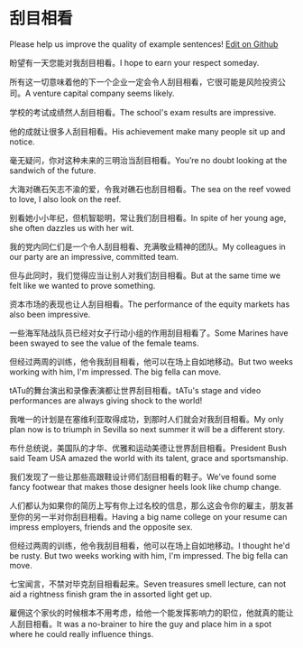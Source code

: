 # 刮目相看

Please help us improve the quality of example sentences! [Edit on Github](https://github.com/jiyushe/jiyu-example-sentence-source/blob/main/chinese/guamuxiangkan.md)

<p><span class="chinese">盼望有一天您能对我刮目相看。</span><span class="english">I hope to earn your respect someday.</span></p>

<p><span class="chinese">所有这一切意味着他的下一个企业一定会令人刮目相看，它很可能是风险投资公司。</span><span class="english">A venture capital company seems likely.</span></p>

<p><span class="chinese">学校的考试成绩然人刮目相看。</span><span class="english">The school's exam results are impressive.</span></p>

<p><span class="chinese">他的成就让很多人刮目相看。</span><span class="english">His achievement make many people sit up and notice.</span></p>

<p><span class="chinese">毫无疑问，你对这种未来的三明治当刮目相看。</span><span class="english">You’re no doubt looking at the sandwich of the future.</span></p>

<p><span class="chinese">大海对礁石矢志不渝的爱，令我对礁石也刮目相看。</span><span class="english">The sea on the reef vowed to love, I also look on the reef.</span></p>

<p><span class="chinese">别看她小小年纪，但机智聪明，常让我们刮目相看。</span><span class="english">In spite of her young age, she often dazzles us with her wit.</span></p>

<p><span class="chinese">我的党内同仁们是一个令人刮目相看、充满敬业精神的团队。</span><span class="english">My colleagues in our party are an impressive, committed team.</span></p>

<p><span class="chinese">但与此同时，我们觉得应当让别人对我们刮目相看。</span><span class="english">But at the same time we felt like we wanted to prove something.</span></p>

<p><span class="chinese">资本市场的表现也让人刮目相看。</span><span class="english">The performance of the equity markets has also been impressive.</span></p>

<p><span class="chinese">一些海军陆战队员已经对女子行动小组的作用刮目相看了。</span><span class="english">Some Marines have been swayed to see the value of the female teams.</span></p>

<p><span class="chinese">但经过两周的训练，他令我刮目相看，他可以在场上自如地移动。</span><span class="english">But two weeks working with him, I'm impressed. The big fella can move.</span></p>

<p><span class="chinese">tATu的舞台演出和录像表演都让世界刮目相看。</span><span class="english">tATu's stage and video performances are always giving shock to the world!</span></p>

<p><span class="chinese">我唯一的计划是在塞维利亚取得成功，到那时人们就会对我刮目相看。</span><span class="english">My only plan now is to triumph in Sevilla so next summer it will be a different story.</span></p>

<p><span class="chinese">布什总统说，美国队的才华、优雅和运动美德让世界刮目相看。</span><span class="english">President Bush said Team USA amazed the world with its talent, grace and sportsmanship.</span></p>

<p><span class="chinese">我们发现了一些让那些高跟鞋设计师们刮目相看的鞋子。</span><span class="english">We've found some fancy footwear that makes those designer heels look like chump change.</span></p>

<p><span class="chinese">人们都认为如果你的简历上写有你上过名校的信息，那么这会令你的雇主，朋友甚至你的另一半对你刮目相看。</span><span class="english">Having a big name college on your resume can impress employers, friends and the opposite sex.</span></p>

<p><span class="chinese">但经过两周的训练，他令我刮目相看，他可以在场上自如地移动。</span><span class="english">I thought he'd be rusty. But two weeks working with him, I'm impressed. The big fella can move.</span></p>

<p><span class="chinese">七宝闻言，不禁对毕克刮目相看起来。</span><span class="english">Seven treasures smell lecture, can not aid a rightness finish gram the in assorted light get up.</span></p>

<p><span class="chinese">雇佣这个家伙的时候根本不用考虑，给他一个能发挥影响力的职位，他就真的能让人刮目相看。</span><span class="english">It was a no-brainer to hire the guy and place him in a spot where he could really influence things.</span></p>

